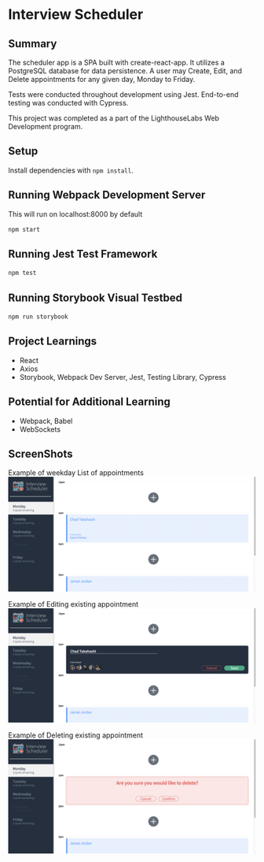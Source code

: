# Interview Scheduler

## Summary
The scheduler app is a SPA built with create-react-app. It utilizes a PostgreSQL database for data persistence. A user may Create, Edit, and Delete appointments for any given day, Monday to Friday. 

Tests were conducted throughout development using Jest. End-to-end testing was conducted with Cypress.

This project was completed as a part of the LighthouseLabs Web Development program.

## Setup

Install dependencies with `npm install`.

## Running Webpack Development Server
This will run on localhost:8000 by default
```sh
npm start
```

## Running Jest Test Framework

```sh
npm test
```

## Running Storybook Visual Testbed

```sh
npm run storybook
```

## Project Learnings
- React
- Axios
- Storybook, Webpack Dev Server, Jest, Testing Library, Cypress

## Potential for Additional Learning
- Webpack, Babel
- WebSockets

## ScreenShots
Example of weekday List of appointments
![Example of weekday List of appointments](https://github.com/Dmartinez-van/scheduler/blob/master/docs/Appointments_Monday.png)

Example of Editing existing appointment
![Example of Editing existing appointment](https://github.com/Dmartinez-van/scheduler/blob/master/docs/Appointments_Monday_edit.png)

Example of Deleting existing appointment
![Example of Deleting existing appointment](https://github.com/Dmartinez-van/scheduler/blob/master/docs/Appointments_Monday_delete.png)